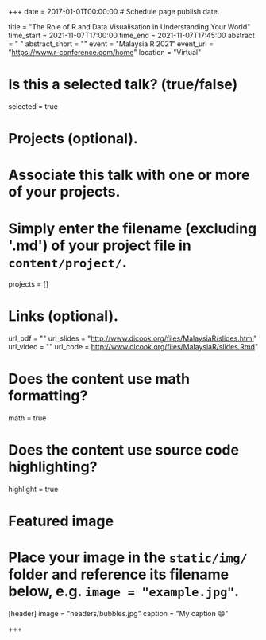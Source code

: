 +++
date = 2017-01-01T00:00:00  # Schedule page publish date.

title = "The Role of R and Data Visualisation in Understanding Your World"
time_start = 2021-11-07T17:00:00
time_end = 2021-11-07T17:45:00
abstract = " "
abstract_short = ""
event = "Malaysia R 2021"
event_url = "https://www.r-conference.com/home"
location = "Virtual"

# Is this a selected talk? (true/false)
selected = true

# Projects (optional).
#   Associate this talk with one or more of your projects.
#   Simply enter the filename (excluding '.md') of your project file in `content/project/`.
projects = []

# Links (optional).
url_pdf = ""
url_slides = "http://www.dicook.org/files/MalaysiaR/slides.html"
url_video = ""
url_code = http://www.dicook.org/files/MalaysiaR/slides.Rmd"

# Does the content use math formatting?
math = true

# Does the content use source code highlighting?
highlight = true

# Featured image
# Place your image in the `static/img/` folder and reference its filename below, e.g. `image = "example.jpg"`.
[header]
image = "headers/bubbles.jpg"
caption = "My caption :smile:"

+++

